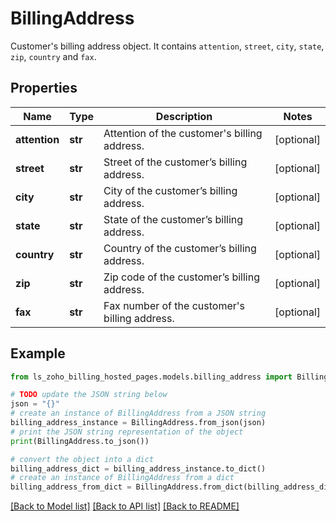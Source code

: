 # BillingAddress

Customer's billing address object. It contains <code>attention</code>, <code>street</code>, <code>city</code>, <code>state</code>, <code>zip</code>, <code>country</code> and <code>fax</code>.

## Properties

Name | Type | Description | Notes
------------ | ------------- | ------------- | -------------
**attention** | **str** | Attention of the customer&#39;s billing address. | [optional] 
**street** | **str** | Street of the customer’s billing address. | [optional] 
**city** | **str** | City of the customer’s billing address. | [optional] 
**state** | **str** | State of the customer’s billing address. | [optional] 
**country** | **str** | Country of the customer’s billing address. | [optional] 
**zip** | **str** | Zip code of the customer’s billing address. | [optional] 
**fax** | **str** | Fax number of the customer&#39;s billing address. | [optional] 

## Example

```python
from ls_zoho_billing_hosted_pages.models.billing_address import BillingAddress

# TODO update the JSON string below
json = "{}"
# create an instance of BillingAddress from a JSON string
billing_address_instance = BillingAddress.from_json(json)
# print the JSON string representation of the object
print(BillingAddress.to_json())

# convert the object into a dict
billing_address_dict = billing_address_instance.to_dict()
# create an instance of BillingAddress from a dict
billing_address_from_dict = BillingAddress.from_dict(billing_address_dict)
```
[[Back to Model list]](../README.md#documentation-for-models) [[Back to API list]](../README.md#documentation-for-api-endpoints) [[Back to README]](../README.md)


